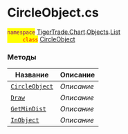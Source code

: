 
# CircleObject.cs
<mark style="color:purple;">`namespace`</mark> [TigerTrade.Chart](../../../../TigerTrade.Chart.md).[Objects](../../../../TigerTrade.Chart/Objects.md).[List](../../../../TigerTrade.Chart/Objects/List.md)  
<mark style="color:red;">&nbsp;&nbsp;&nbsp;&nbsp;&nbsp;&nbsp;&nbsp;&nbsp;&nbsp;`class`</mark> [CircleObject](../CircleObject.cs.md)

### Методы
| Название | Описание |
| --- | --- |
| [`CircleObject`](./Методы/CircleObject.md) | *Описание* |
| [`Draw`](./Методы/Draw.md) | *Описание* |
| [`GetMinDist`](./Методы/GetMinDist.md) | *Описание* |
| [`InObject`](./Методы/InObject.md) | *Описание* |
